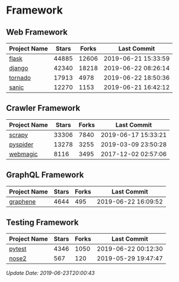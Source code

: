 # Framework

## Web Framework

| Project Name | Stars | Forks | Last Commit |
| ------------ | ----- | ----- | ----------- |
| [flask](https://github.com/pallets/flask) | 44885 | 12606 | 2019-06-21 15:33:59 |
| [django](https://github.com/django/django) | 42340 | 18218 | 2019-06-22 08:26:14 |
| [tornado](https://github.com/tornadoweb/tornado) | 17913 | 4978 | 2019-06-22 18:50:36 |
| [sanic](https://github.com/huge-success/sanic) | 12270 | 1153 | 2019-06-21 16:42:12 |

## Crawler Framework

| Project Name | Stars | Forks | Last Commit |
| ------------ | ----- | ----- | ----------- |
| [scrapy](https://github.com/scrapy/scrapy) | 33306 | 7840 | 2019-06-17 15:33:21 |
| [pyspider](https://github.com/binux/pyspider) | 13278 | 3255 | 2019-03-09 23:50:28 |
| [webmagic](https://github.com/code4craft/webmagic) | 8116 | 3495 | 2017-12-02 02:57:06 |

## GraphQL Framework

| Project Name | Stars | Forks | Last Commit |
| ------------ | ----- | ----- | ----------- |
| [graphene](https://github.com/graphql-python/graphene) | 4644 | 495 | 2019-06-22 16:09:52 |

## Testing Framework

| Project Name | Stars | Forks | Last Commit |
| ------------ | ----- | ----- | ----------- |
| [pytest](https://github.com/pytest-dev/pytest) | 4346 | 1050 | 2019-06-22 00:12:30 |
| [nose2](https://github.com/nose-devs/nose2) | 567 | 120 | 2019-05-29 19:47:47 |

*Update Date: 2019-06-23T20:00:43*